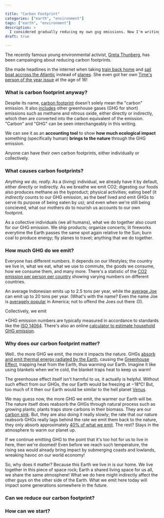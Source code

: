 ```yaml
---

title: "Carbon Footprint"
categories: ["earth", "environment"]
tags: ["earth", "environment"]
description: >
  I considered gradually reducing my own gsg emissions. Now I'm writing this.
draft: true

---
```


The recently famous young environmental activist, [Greta Thunberg](https://twitter.com/GretaThunberg), has been campainging about reducing carbon footprints.

She made headlines in the internet when taking [train back home](https://web.archive.org/web/20200211070314/https:/twitter.com/GretaThunberg/status/1205969006982815751) and [sail boat accross the Atlantic](https://web.archive.org/web/20191216022210/https://en.wikipedia.org/wiki/Voyage_of_Greta_Thunberg) instead of [planes](https://web.archive.org/web/20200114221407/https://www.vox.com/the-highlight/2019/7/25/8881364/greta-thunberg-climate-change-flying-airline). She even got her own [Time's person of the year issue](https://time.com/person-of-the-year-2019-greta-thunberg/) at the age of 16!



### What is carbon footprint anyway?

Despite its name, [carbon footprint](https://web.archive.org/web/20200112055430/https://en.wikipedia.org/wiki/Carbon_footprint) doesn't solely mean the "carbon" emission. It also [includes](https://web.archive.org/web/20090511102744/http://www.carbontrust.co.uk/solutions/CarbonFootprinting/what_is_a_carbon_footprint.htm) other greenhouse gases (GHG for short) emissions such as methane and nitrous oxide, either directly or indirectly, which then are converted into the carbon equivalent of the emission. "Carbon" and "GHG" can be seen interchangeably in this writing.

We can see it as an **accounting tool** to show **how much ecological impact** something (specifically human) **brings to the nature** through the GHG emission.

Anyone can have their own carbon footprints, either individually or collectively.

### What causes carbon footprints?

_Anything we do, really._
As a (living) individual, we already have it by default, either directly or indirectly. As we breathe we emit CO2; digesting our foods also produces methane as the byproduct; physical activities; eating beef (it _indirectly_ counts to our GHG emission, as the beef lived and emit GHGs to serve its purpose of being eaten by us); and even when we're still being concieved, what our mothers do to nourish us accounts to our own footprint.

As a collective individuals (we all humans), what we do together also count for our GHG emission. We ship products; organize concerts; lit fireworks everytime the Earth passes the same spot again relative to the Sun; burn coal to produce energy; fly planes to travel; anything that we do together.

### How much GHG do we emit?

Everyone has different numbers. It depends on our lifestyles; the country we live in, what we eat, what we use to commute, the goods we consume, how we consume them, and many more. There's a statistic of the [CO2 emission per person per country](https://web.archive.org/web/20200213115205/https://upload.wikimedia.org/wikipedia/commons/a/a7/CO2_emissions_per_capita%2C_2017_(Our_World_in_Data).svg) showing varying numbers on different
countries.

An average Indonesian emits up to 2.5 tons per year, while the [average Joe](https://web.archive.org/web/20150912211827/https://en.wiktionary.org/wiki/average_Joe) can emit up to 20 tons per year. (What's with the name? Even the name Joe is [averagely popular](https://web.archive.org/web/20170125180636/https://names.mongabay.com/baby-names/application/rank-M-US-joe.html) in America; not to offend the Joes out there :D).

Collectively, we emit 

*GHG emission numbers are typically measured in accordance to standards like the [ISO 14064](https://web.archive.org/web/20151224053516/https://en.wikipedia.org/wiki/ISO_14064). There's also an online [calculator to estimate household GHG emission](https://web.archive.org/web/20200208161958/https://www3.epa.gov/carbon-footprint-calculator/).

### Why does our carbon footprint matter?

Well.. the more GHG we emit, the more it impacts the nature.
GHGs [absorb and emit thermal energy radiated by the Earth](https://web.archive.org/web/20100430143234/https://www.ipcc.ch/pdf/assessment-report/ar4/syr/ar4_syr_appendix.pdf), causing the [Greenhouse Effect](https://web.archive.org/web/20191227221737/https://en.wikipedia.org/wiki/Greenhouse_effect), trapping heat from the Earth, thus warming our Earth. Imagine it like using blankets when we're cold, the blanket traps heat to keep us warm!

The greenhouse effect itself isn't harmful to us, it actually is helpful. Without such effect from our GHGs, the our Earth would be freezing at −18°C! But, too much of it then our Earth would be similar to the hell planet [Venus](https://web.archive.org/web/20191224054451/https://en.wikipedia.org/wiki/Atmosphere_of_Venus).

We may guess now, the more GHG we emit, the warmer our Earth will be. The nature itself does reabsorb the GHGs through natural process such as growing plants; plants traps store carbons in their biomass. They are our [carbon sink](https://web.archive.org/web/20200130171510/https://en.wikipedia.org/wiki/Carbon_sink). But, they are also doing it really slowly; the rate that our nature reabsorb GHGs really lags behind the rate we emit them back to the nature, they only absorb
approximately [40% of what we emit](https://web.archive.org/web/20170811191854/https://royalsociety.org/~/media/royal_society_content/policy/publications/2001/9996.pdf). The rest? Stays in the atmosphere to warm our planet up.

If we continue emitting GHG to the point that it's too hot for us to live in here, then we're doomed! Even before we reach such temperature, the rising sea would already bring impact by submerging coasts and lowlands, wreaking havoc on our world economy!

So, why does it matter? Because this Earth we live in is our home. We live together in this piece of space rock; Earth a shared living space for us all, we share the same atmosphere! What we do here might indirectly affect the other guys on the other side of the Earth. What we emit here today will impact some generations somewhere in the future.

### Can we reduce our carbon footprint?

### How can we start?

